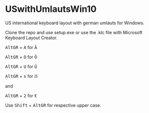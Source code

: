 # USwithUmlautsWin10
US international keyboard layout with german umlauts for Windows.

Clone the repo and use setup.exe or use the .klc file with Microsoft Keyboard Layout Creator.


<kbd>AltGR</kbd> + <kbd>A</kbd> for <kbd>Ä</kbd>

<kbd>AltGR</kbd> + <kbd>O</kbd> for <kbd>Ö</kbd>

<kbd>AltGR</kbd> + <kbd>U</kbd> for <kbd>Ü</kbd>

<kbd>AltGR</kbd> + <kbd>s</kbd> for <kbd>ẞ</kbd>

and

<kbd>AltGR</kbd> + <kbd>2</kbd> for <kbd>€</kbd>

Use <kbd>Shift</kbd> + <kbd>AltGR</kbd> for respective upper case.
